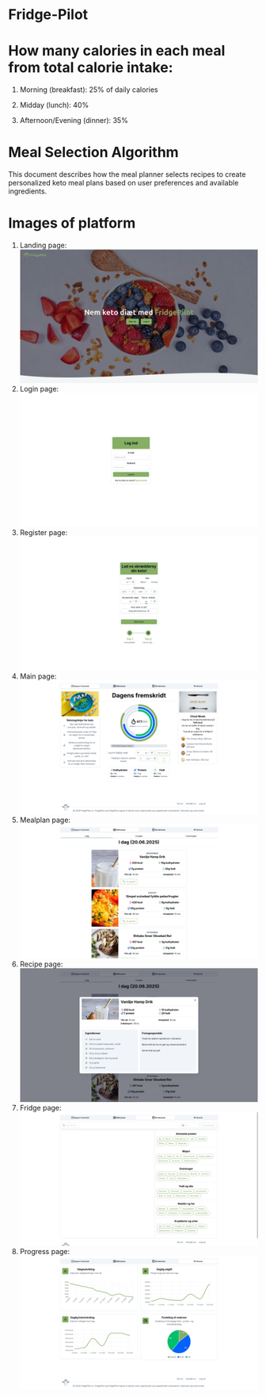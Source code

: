 # Fridge-Pilot


# How many calories in each meal from total calorie intake:
1. Morning (breakfast): 25% of daily calories

2. Midday (lunch): 40%

3. Afternoon/Evening (dinner): 35%


# Meal Selection Algorithm
This document describes how the meal planner selects recipes to create personalized keto meal plans based on user preferences and available ingredients.

# Images of platform
1. Landing page:
![Landing Page](meta/results/landing_page.png)
2. Login page:
![Login Page](meta/results/login_page.png)
3. Register page:
![Register Page](meta/results/register_page.png)
4. Main page:
![Main Page](meta/results/main_page.png)
5. Mealplan page:
![Mealplan Page](meta/results/mealplan_page.png)
6. Recipe page:
![Recipe Page](meta/results/recipe_page.png)
7. Fridge page:
![Fridge Page](meta/results/fridge_page.png)
8. Progress page:
![Progress Page](meta/results/progress_page.png)

